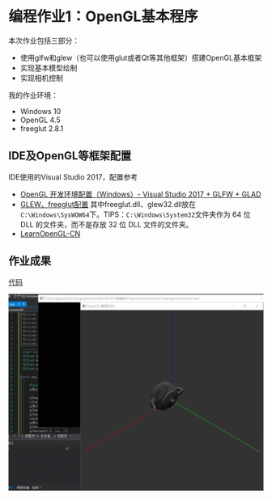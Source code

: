 # 编程作业1：OpenGL基本程序

本次作业包括三部分：
- 使用glfw和glew（也可以使用glut或者Qt等其他框架）搭建OpenGL基本框架
- 实现基本模型绘制
- 实现相机控制

我的作业环境：
- Windows 10
- OpenGL 4.5
- freeglut 2.8.1

## IDE及OpenGL等框架配置

IDE使用的Visual Studio 2017，配置参考
- [OpenGL 开发环境配置（Windows）- Visual Studio 2017 + GLFW + GLAD](https://blog.csdn.net/sigmarising/article/details/80470054)
- [GLEW、freeglut配置](http://lemonc.me/opengl-win10-vs2015-setting.html)
其中freeglut.dll、glew32.dll放在`C:\Windows\SysWOW64`下。TIPS：`C:\Windows\System32`文件夹作为 64 位 DLL 的文件夹，而不是存放 32 位 DLL 文件的文件夹。
- [LearnOpenGL-CN](https://learnopengl-cn.github.io/)


## 作业成果

[代码](Homework1/Homework1/main.cpp)

![Homework1](Homework1.gif)

